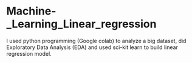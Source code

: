 # Machine-_Learning_Linear_regression
I used python programming (Google colab) to analyze a big dataset, did Exploratory Data Analysis (EDA) and used sci-kit learn to build linear regression model. 
